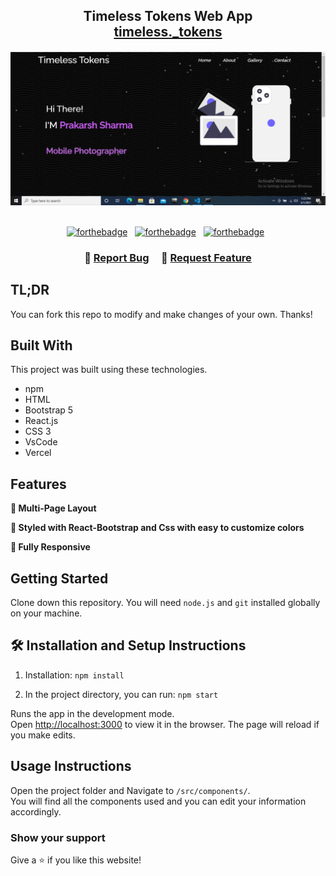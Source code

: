<h2 align="center">
  Timeless Tokens Web App<br/>
  <a href="" target="_blank">timeless._tokens</a>
</h2>
<div align="center">
  <img alt="Demo" src="./Images/site-main.png" />
</div>

<br/>

<center>

[![forthebadge](https://forthebadge.com/images/badges/built-with-love.svg)](https://forthebadge.com) &nbsp;
[![forthebadge](https://forthebadge.com/images/badges/made-with-javascript.svg)](https://forthebadge.com) &nbsp;
[![forthebadge](https://forthebadge.com/images/badges/open-source.svg)](https://forthebadge.com) &nbsp;


</center>

<h3 align="center">
    🔹
    <a href="https://github.com/prakarsh7695/photo-gallery/issues">Report Bug</a> &nbsp; &nbsp;
    🔹
    <a href="https://github.com/prakarsh7695/photo-gallery/issues">Request Feature</a>
</h3>

## TL;DR

You can fork this repo to modify and make changes of your own.  Thanks!

## Built With



This project was built using these technologies.

- npm
- HTML
- Bootstrap 5
- React.js
- CSS 3
- VsCode
- Vercel

## Features

**📖 Multi-Page Layout**

**🎨 Styled with React-Bootstrap and Css with easy to customize colors**

**📱 Fully Responsive**

## Getting Started

Clone down this repository. You will need `node.js` and `git` installed globally on your machine.

## 🛠 Installation and Setup Instructions

1. Installation: `npm install`

2. In the project directory, you can run: `npm start`

Runs the app in the development mode.\
Open [http://localhost:3000](http://localhost:3000) to view it in the browser.
The page will reload if you make edits.

## Usage Instructions

Open the project folder and Navigate to `/src/components/`. <br/>
You will find all the components used and you can edit your information accordingly.

### Show your support

Give a ⭐ if you like this website!
